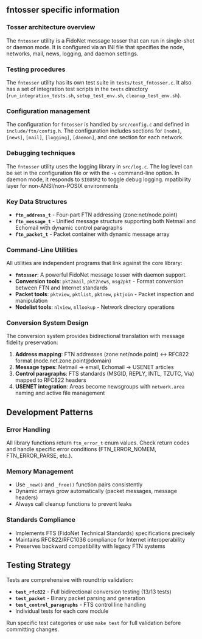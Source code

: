 
## fntosser specific information

### Tosser architecture overview
The `fntosser` utility is a FidoNet message tosser that can run in single-shot or daemon mode. It is configured via an INI file that specifies the node, networks, mail, news, logging, and daemon settings.

### Testing procedures
The `fntosser` utility has its own test suite in `tests/test_fntosser.c`. It also has a set of integration test scripts in the `tests` directory (`run_integration_tests.sh`, `setup_test_env.sh`, `cleanup_test_env.sh`).

### Configuration management
The configuration for `fntosser` is handled by `src/config.c` and defined in `include/ftn/config.h`. The configuration includes sections for `[node]`, `[news]`, `[mail]`, `[logging]`, `[daemon]`, and one section for each network.

### Debugging techniques
The `fntosser` utility uses the logging library in `src/log.c`. The log level can be set in the configuration file or with the `-v` command-line option. In daemon mode, it responds to `SIGUSR2` to toggle debug logging.
mpatibility layer for non-ANSI/non-POSIX environments

### Key Data Structures

- **`ftn_address_t`** - Four-part FTN addressing (zone:net/node.point)
- **`ftn_message_t`** - Unified message structure supporting both Netmail and Echomail with dynamic control paragraphs
- **`ftn_packet_t`** - Packet container with dynamic message array

### Command-Line Utilities

All utilities are independent programs that link against the core library:

- **`fntosser`**: A powerful FidoNet message tosser with daemon support.
- **Conversion tools**: `pkt2mail`, `pkt2news`, `msg2pkt` - Format conversion between FTN and Internet standards
- **Packet tools**: `pktview`, `pktlist`, `pktnew`, `pktjoin` - Packet inspection and manipulation
- **Nodelist tools**: `nlview`, `nllookup` - Network directory operations

### Conversion System Design

The conversion system provides bidirectional translation with message fidelity preservation:

1. **Address mapping**: FTN addresses (zone:net/node.point) ↔ RFC822 format (node.net.zone.point@domain)
2. **Message types**: Netmail → email, Echomail → USENET articles
3. **Control paragraphs**: FTS standards (MSGID, REPLY, INTL, TZUTC, Via) mapped to RFC822 headers
4. **USENET integration**: Areas become newsgroups with `network.area` naming and active file management

## Development Patterns

### Error Handling
All library functions return `ftn_error_t` enum values. Check return codes and handle specific error conditions (FTN_ERROR_NOMEM, FTN_ERROR_PARSE, etc.).

### Memory Management
- Use `_new()` and `_free()` function pairs consistently
- Dynamic arrays grow automatically (packet messages, message headers)
- Always call cleanup functions to prevent leaks

### Standards Compliance
- Implements FTS (FidoNet Technical Standards) specifications precisely
- Maintains RFC822/RFC1036 compliance for Internet interoperability
- Preserves backward compatibility with legacy FTN systems

## Testing Strategy

Tests are comprehensive with roundtrip validation:
- **`test_rfc822`** - Full bidirectional conversion testing (13/13 tests)
- **`test_packet`** - Binary packet parsing and generation
- **`test_control_paragraphs`** - FTS control line handling
- Individual tests for each core module

Run specific test categories or use `make test` for full validation before committing changes.